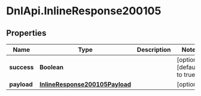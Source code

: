 # DnlApi.InlineResponse200105

## Properties
Name | Type | Description | Notes
------------ | ------------- | ------------- | -------------
**success** | **Boolean** |  | [optional] [default to true]
**payload** | [**InlineResponse200105Payload**](InlineResponse200105Payload.md) |  | [optional] 


